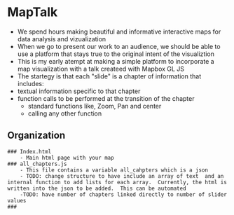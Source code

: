 # MapTalk

- We spend hours making beautiful and informative interactive maps for data analysis and vizualization
- When we go to present our work to an audience, we should be able to use a platform that stays true to the original intent of the visualiztion
- This is my early atempt at making a simple platform to incorporate a map visualization with a talk createed with Mapbox GL JS
- The startegy is that each "slide" is a chapter of information that includes:
 - textual information specific to that chapter
 -  function calls to be performed at the transition of the chapter
    - standard functions like, Zoom, Pan and center
    - calling any other function


## Organization
	### Index.html
		- Main html page with your map
	### all_chapters.js
	    - This file contains a variable all_cahpters which is a json
	    - TODO: change structure to have include an array of text  and an internal function to add lists for each array.  Currently, the html is written into the json to be added.  This can be automated
	    -TODO: have number of chapters linked directly to number of slider values
	###  